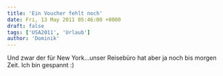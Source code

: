 ```yaml
---
title: 'Ein Voucher fehlt noch'
date: Fri, 13 May 2011 05:46:00 +0000
draft: false
tags: ['USA2011', 'Urlaub']
author: 'Dominik'
---
```


Und zwar der für New York...unser Reisebüro hat aber ja noch bis morgen Zeit. Ich bin gespannt :)